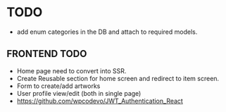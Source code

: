 # TODO

- add enum categories in the DB and attach to required models.

## FRONTEND TODO

- Home page need to convert into SSR.
- Create Reusable section for home screen and redirect to item screen.
- Form to create/add artworks
- User profile view/edit (both in single page)
- https://github.com/wpcodevo/JWT_Authentication_React